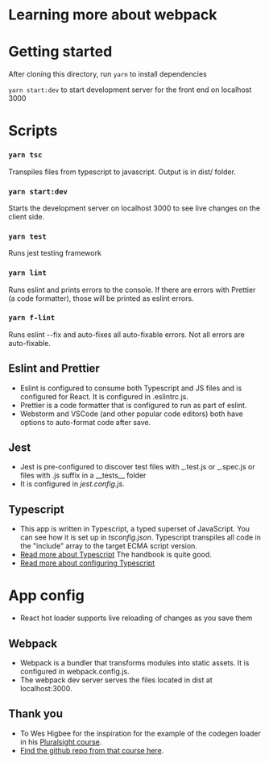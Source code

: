 # Learning more about webpack

# Getting started

After cloning this directory, run `yarn` to install dependencies

`yarn start:dev` to start development server for the front end on localhost 3000

# Scripts

### `yarn tsc`

Transpiles files from typescript to javascript. Output is in dist/ folder.

### `yarn start:dev`

Starts the development server on localhost 3000 to see live changes on the client side.

### `yarn test`

Runs jest testing framework

### `yarn lint`

Runs eslint and prints errors to the console. If there are errors with Prettier (a code formatter), those will be printed as eslint errors.

### `yarn f-lint`

Runs eslint --fix and auto-fixes all auto-fixable errors. Not all errors are auto-fixable.

## Eslint and Prettier

- Eslint is configured to consume both Typescript and JS files and is configured for React. It is configured in .eslintrc.js.
- Prettier is a code formatter that is configured to run as part of eslint.
- Webstorm and VSCode (and other popular code editors) both have options to auto-format code after save.

## Jest

- Jest is pre-configured to discover test files with _.test.js or _.spec.js or files with .js suffix in a \_\_tests\_\_ folder
- It is configured in _jest.config.js_.

## Typescript

- This app is written in Typescript, a typed superset of JavaScript. You can see how it is set up in _tsconfig.json_. Typescript transpiles all code in the "include" array to the target ECMA script version.
- [Read more about Typescript](https://www.typescriptlang.org/docs/home.html) The handbook is quite good.
- [Read more about configuring Typescript](https://www.typescriptlang.org/docs/handbook/tsconfig-json.html)

# App config

- React hot loader supports live reloading of changes as you save them

## Webpack

- Webpack is a bundler that transforms modules into static assets. It is configured in webpack.config.js.
- The webpack dev server serves the files located in dist at localhost:3000.

## Thank you 

- To Wes Higbee for the inspiration for the example of the codegen loader in his [Pluralsight course](https://www.pluralsight.com/courses/transpiling-bundling-javascript-webpack).
- [Find the github repo from that course here](https://github.com/g0t4/optimizing-web-apps-webpack/tree/webpack-javascript-end). 
 
